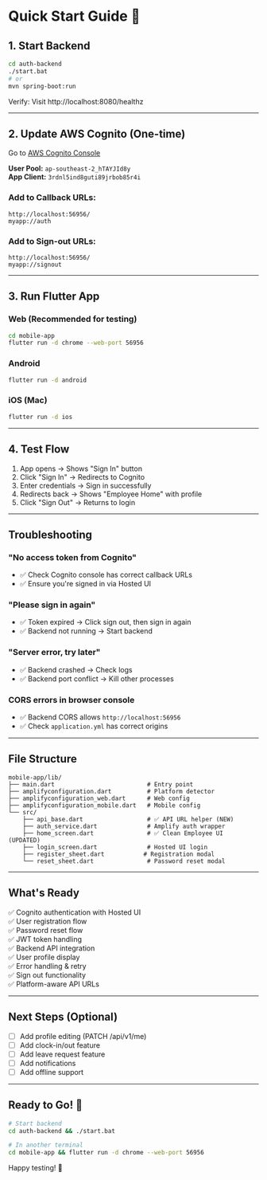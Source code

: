 # Quick Start Guide 🚀

## 1. Start Backend

```bash
cd auth-backend
./start.bat
# or
mvn spring-boot:run
```

Verify: Visit http://localhost:8080/healthz

---

## 2. Update AWS Cognito (One-time)

Go to [AWS Cognito Console](https://console.aws.amazon.com/cognito)

**User Pool:** `ap-southeast-2_hTAYJId8y`  
**App Client:** `3rdnl5ind8guti89jrbob85r4i`

### Add to Callback URLs:
```
http://localhost:56956/
myapp://auth
```

### Add to Sign-out URLs:
```
http://localhost:56956/
myapp://signout
```

---

## 3. Run Flutter App

### Web (Recommended for testing)
```bash
cd mobile-app
flutter run -d chrome --web-port 56956
```

### Android
```bash
flutter run -d android
```

### iOS (Mac)
```bash
flutter run -d ios
```

---

## 4. Test Flow

1. App opens → Shows "Sign In" button
2. Click "Sign In" → Redirects to Cognito
3. Enter credentials → Sign in successfully
4. Redirects back → Shows "Employee Home" with profile
5. Click "Sign Out" → Returns to login

---

## Troubleshooting

### "No access token from Cognito"
- ✅ Check Cognito console has correct callback URLs
- ✅ Ensure you're signed in via Hosted UI

### "Please sign in again"
- ✅ Token expired → Click sign out, then sign in again
- ✅ Backend not running → Start backend

### "Server error, try later"
- ✅ Backend crashed → Check logs
- ✅ Backend port conflict → Kill other processes

### CORS errors in browser console
- ✅ Backend CORS allows `http://localhost:56956`
- ✅ Check `application.yml` has correct origins

---

## File Structure

```
mobile-app/lib/
├── main.dart                          # Entry point
├── amplifyconfiguration.dart          # Platform detector
├── amplifyconfiguration_web.dart      # Web config
├── amplifyconfiguration_mobile.dart   # Mobile config
└── src/
    ├── api_base.dart                  # ✅ API URL helper (NEW)
    ├── auth_service.dart              # Amplify auth wrapper
    ├── home_screen.dart               # ✅ Clean Employee UI (UPDATED)
    ├── login_screen.dart              # Hosted UI login
    ├── register_sheet.dart           # Registration modal
    └── reset_sheet.dart               # Password reset modal
```

---

## What's Ready

✅ Cognito authentication with Hosted UI  
✅ User registration flow  
✅ Password reset flow  
✅ JWT token handling  
✅ Backend API integration  
✅ User profile display  
✅ Error handling & retry  
✅ Sign out functionality  
✅ Platform-aware API URLs  

---

## Next Steps (Optional)

- [ ] Add profile editing (PATCH /api/v1/me)
- [ ] Add clock-in/out feature
- [ ] Add leave request feature
- [ ] Add notifications
- [ ] Add offline support

---

## Ready to Go! 🎉

```bash
# Start backend
cd auth-backend && ./start.bat

# In another terminal
cd mobile-app && flutter run -d chrome --web-port 56956
```

Happy testing! 🚀

